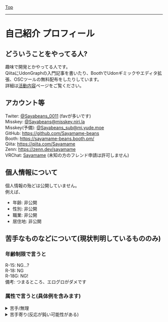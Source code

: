 [Top](../)

---

# 自己紹介 プロフィール
## どういうことをやってる人?
趣味で開発とかやってる人です。  
QiitaにUdonGraphの入門記事を書いたり、BoothでUdonギミックやエディタ拡張、OSCツールの無料配布をしたりしています。  
詳細は[活動内容](https://sayamame-beans.github.io/activity/)ページをご覧ください。  

## アカウント等
Twiter: [@Sayabeans_0011](https://twitter.com/Sayabeans_0011) (favが多いです)  
Misskey: [@Sayabeans@misskey.niri.la](https://misskey.niri.la/@Sayabeans)  
Misskey(予備): [@Sayabeans_sub@mi.yude.moe](https://mi.yude.moe/@Sayabeans_sub)  
GitHub: https://github.com/Sayamame-beans  
Booth: https://sayamame-beans.booth.pm/  
Qiita: https://qiita.com/Sayamame  
Zenn: https://zenn.dev/sayamame  
VRChat: [Sayamame](https://vrchat.com/home/user/usr_3010580f-c382-4391-b705-641c5c6c1416) (未知の方のフレンド申請は許可しません)  

## 個人情報について
個人情報の殆どは公開していません。  
例えば、
- 年齢: 非公開
- 性別: 非公開
- 職業: 非公開
- 居住地: 非公開

## 苦手なものなどについて(現状判明しているもののみ)
### 年齢制限で言うと
R-15: NG…?  
R-18: NG  
R-18G: NG!  
備考: つまるところ、エログロがダメです  

### 属性で言うと(具体例を含みます)
<details><summary>苦手/無理</summary>

- 死
- 汚い系
- 理不尽・強制系
- 洗脳系
- 苦しい系
- 大怪我
- 可哀想
- 絆創膏
- 怪我(→ 上記と合わせて病みかわ系も該当)
- 病気
- 虫
- 単眼・複眼
- 写実的なアバター
- 表情(顔)が存在しないアバター
- 異形(人体改造系・虫・妖怪など)
- 過度に露出の多いアバター
- サキュバスの類
</details>

<details><summary>苦手寄り(反応が鈍い可能性がある)</summary>

- 複数の小さな穴など、集合体
- 瞳孔が記号(星型瞳孔やハート型瞳孔など。ただし、しいたけ目やぐるぐる目などのように、アニメ的な表現のそれと表情の組み合わせであれば大抵大丈夫)
- 誇張された表情や表現(例: [これ](https://booth.pm/ja/items/4337226))
</details>
